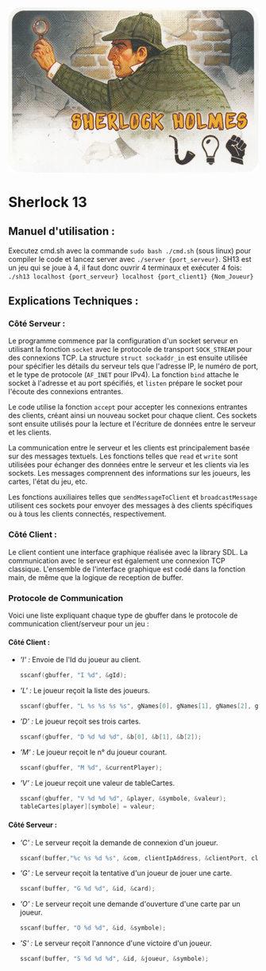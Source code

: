![Cover Picture](./SH13_7.png)
# Sherlock 13

## Manuel d'utilisation : 
Executez cmd.sh avec la commande `sudo bash ./cmd.sh` (sous linux) pour compiler le code et lancez server avec `./server {port_serveur}`.
SH13 est un jeu qui se joue à 4, il faut donc ouvrir 4 terminaux et exécuter 4 fois:
`./sh13 localhost {port_serveur} localhost {port_client1} {Nom_Joueur}` 

## Explications Techniques : 
### Côté Serveur : 
Le programme commence par la configuration d'un socket serveur en utilisant la fonction `socket` avec le protocole de transport `SOCK_STREAM` pour des connexions TCP. La structure `struct sockaddr_in` est ensuite utilisée pour spécifier les détails du serveur tels que l'adresse IP, le numéro de port, et le type de protocole (`AF_INET` pour IPv4). La fonction `bind` attache le socket à l'adresse et au port spécifiés, et `listen` prépare le socket pour l'écoute des connexions entrantes.

Le code utilise la fonction `accept` pour accepter les connexions entrantes des clients, créant ainsi un nouveau socket pour chaque client. Ces sockets sont ensuite utilisés pour la lecture et l'écriture de données entre le serveur et les clients.

La communication entre le serveur et les clients est principalement basée sur des messages textuels. Les fonctions telles que `read` et `write` sont utilisées pour échanger des données entre le serveur et les clients via les sockets. Les messages comprennent des informations sur les joueurs, les cartes, l'état du jeu, etc.

Les fonctions auxiliaires telles que `sendMessageToClient` et `broadcastMessage` utilisent ces sockets pour envoyer des messages à des clients spécifiques ou à tous les clients connectés, respectivement. 

### Côté Client : 

Le client contient une interface graphique réalisée avec la library SDL. La communication avec le serveur est également une connexion TCP classique. L'ensemble de l'interface graphique est codé dans la fonction main, de même que la logique de reception de buffer.
### Protocole de Communication 
Voici une liste expliquant chaque type de gbuffer dans le protocole de communication client/serveur pour un jeu :
#### Côté Client :
 * *'I' :* Envoie de l'Id du joueur au client.
     ```c
     sscanf(gbuffer, "I %d", &gId);
     ```

 * *'L' :* Le joueur reçoit la liste des joueurs.
     ```c
     sscanf(gbuffer, "L %s %s %s %s", gNames[0], gNames[1], gNames[2], gNames[3]);
     ```

 * *'D' :* Le joueur reçoit ses trois cartes.
     ```c
     sscanf(gbuffer, "D %d %d %d", &b[0], &b[1], &b[2]);
     ```

 * *'M' :* Le joueur reçoit le n° du joueur courant.
     ```c
     sscanf(gbuffer, "M %d", &currentPlayer);
     ```

 * *'V' :* Le joueur reçoit une valeur de tableCartes.
     ```c
     sscanf(gbuffer, "V %d %d %d", &player, &symbole, &valeur);
     tableCartes[player][symbole] = valeur;
     ```

#### Côté Serveur :
 * *'C' :* Le serveur reçoit la demande de connexion d'un joueur.
     ```c
     sscanf(buffer,"%c %s %d %s", &com, clientIpAddress, &clientPort, clientName);
     ```

 * *'G' :* Le serveur reçoit la tentative d'un joueur de jouer une carte.
     ```c
     sscanf(buffer, "G %d %d", &id, &card);
     ```

 * *'O' :* Le serveur reçoit une demande d'ouverture d'une carte par un joueur.
     ```c
     sscanf(buffer, "O %d %d", &id, &symbole);
     ```

 * *'S' :* Le serveur reçoit l'annonce d'une victoire d'un joueur.
     ```c
     sscanf(buffer, "S %d %d %d", &id, &joueur, &symbole);
     ```
